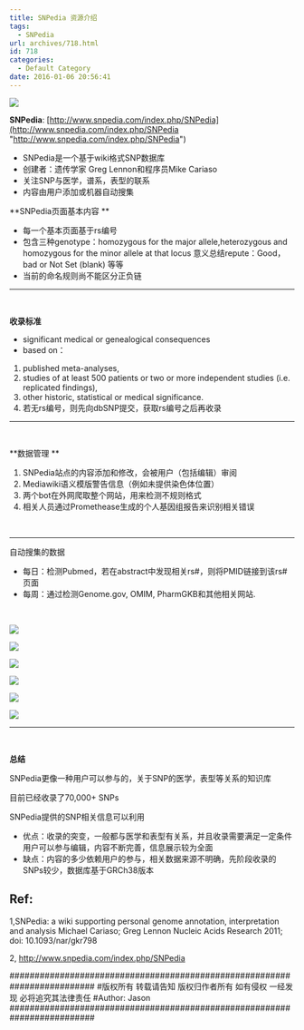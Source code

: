 ```yaml
---
title: SNPedia 资源介绍
tags:
  - SNPedia
url: archives/718.html
id: 718
categories:
  - Default Category
date: 2016-01-06 20:56:41
---
```




![](/wp/f4w/2020/2016-01-06-SNPediaIntro/SNPedia_logo_155x46_transColor.png) 

**SNPedia**: [http://www.snpedia.com/index.php/SNPedia](http://www.snpedia.com/index.php/SNPedia "http://www.snpedia.com/index.php/SNPedia")

*   SNPedia是一个基于wiki格式SNP数据库
*   创建者：遗传学家 Greg Lennon和程序员Mike Cariaso
*   关注SNP与医学，谱系，表型的联系
*   内容由用户添加或机器自动搜集

<!--more-->

**SNPedia页面基本内容 **

*   每一个基本页面基于rs编号
*   包含三种genotype：homozygous for the major allele,heterozygous and homozygous for the minor allele at that locus 意义总结repute：Good， bad or Not Set (blank) 等等
*   当前的命名规则尚不能区分正负链

* * *

&nbsp;

**收录标准**

*   significant medical or genealogical consequences
*   based on：

1.  published meta-analyses,
2.  studies of at least 500 patients or two or more independent studies (i.e. replicated findings),
3.  other historic, statistical or medical significance.
4.  若无rs编号，则先向dbSNP提交，获取rs编号之后再收录

* * *

&nbsp;

**数据管理 **

1.  SNPedia站点的内容添加和修改，会被用户（包括编辑）审阅
2.  Mediawiki语义模版警告信息（例如未提供染色体位置）
3.  两个bot在外网爬取整个网站，用来检测不规则格式
4.  相关人员通过Promethease生成的个人基因组报告来识别相关错误
&nbsp;

&nbsp;

* * *

自动搜集的数据

*   每日：检测Pubmed，若在abstract中发现相关rs#，则将PMID链接到该rs#页面
*   每周：通过检测Genome.gov, OMIM, PharmGKB和其他相关网站.

&nbsp;

![](/wp/f4w/2020/2016-01-06-SNPediaIntro/12.png) 



![](/wp/f4w/2020/2016-01-06-SNPediaIntro/10.png) 



![](/wp/f4w/2020/2016-01-06-SNPediaIntro/8.png)



 ![](/wp/f4w/2020/2016-01-06-SNPediaIntro/11.png)



 ![](/wp/f4w/2020/2016-01-06-SNPediaIntro/7.png)



 ![](/wp/f4w/2020/2016-01-06-SNPediaIntro/9.png)



* * *

&nbsp;

**总结**

SNPedia更像一种用户可以参与的，关于SNP的医学，表型等关系的知识库

目前已经收录了70,000+ SNPs

SNPedia提供的SNP相关信息可以利用

*   优点：收录的突变，一般都与医学和表型有关系，并且收录需要满足一定条件 用户可以参与编辑，内容不断完善，信息展示较为全面
*   缺点：内容的多少依赖用户的参与，相关数据来源不明确，先阶段收录的SNPs较少，数据库基于GRCh38版本

## Ref:

1,SNPedia: a wiki supporting personal genome annotation, interpretation and analysis
Michael Cariaso; Greg Lennon
Nucleic Acids Research 2011; doi: 10.1093/nar/gkr798

2, http://www.snpedia.com/index.php/SNPedia



\#########################################################################
\#版权所有 转载请告知 版权归作者所有 如有侵权 一经发现 必将追究其法律责任
\#Author: Jason
\#########################################################################